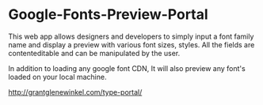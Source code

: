 # Google-Fonts-Preview-Portal
This web app allows designers and developers to simply input a font family name and display a preview with various font sizes, styles. All the fields are contenteditable and can be manipulated by the user. 

In addition to loading any google font CDN, It will also preview any font's loaded on your local machine. 

http://grantglenewinkel.com/type-portal/
